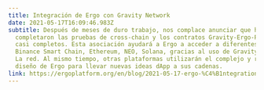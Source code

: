 ```yaml
---
title: Integración de Ergo con Gravity Network
date: 2021-05-17T16:09:46.983Z
subtitle: Después de meses de duro trabajo, nos complace anunciar que hemos
  completaron las pruebas de cross-chain y los contratos Gravity-Ergo-Proxy están
  casi completos. Esta asociación ayudará a Ergo a acceder a diferentes cadenas como
  Binance Smart Chain, Ethereum, NEO, Solana, gracias al uso de Gravity
  La red. Al mismo tiempo, otras plataformas utilizarán el complejo y rico
  diseño de Ergo para llevar nuevas ideas dApp a sus cadenas.
link: https://ergoplatform.org/en/blog/2021-05-17-ergo-%C4%B1ntegration-with-gravity-network/
---
```

